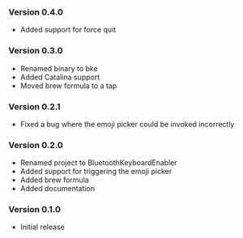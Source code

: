 ### Version 0.4.0

- Added support for force quit

### Version 0.3.0

- Renamed binary to bke
- Added Catalina support
- Moved brew formula to a tap

### Version 0.2.1

- Fixed a bug where the emoji picker could be invoked incorrectly

### Version 0.2.0

- Renamed project to BluetoothKeyboardEnabler
- Added support for triggering the emoji picker
- Added brew formula
- Added documentation

### Version 0.1.0

- Initial release
